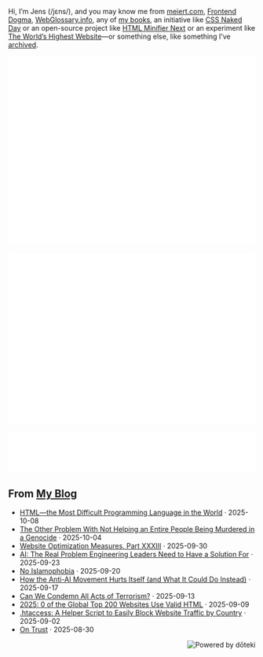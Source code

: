 Hi, I’m Jens (/jɛns/), and you may know me from [meiert.com](https://meiert.com/), [Frontend Dogma](https://frontenddogma.com/), [WebGlossary.info](https://webglossary.info/), any of [my books](https://www.goodreads.com/author/list/13623828.Jens_Oliver_Meiert), an initiative like [CSS Naked Day](https://css-naked-day.org/) or an open-source project like [HTML Minifier Next](https://github.com/j9t/html-minifier-next) or an experiment like [The World’s Highest Website](https://worlds-highest-website.com/)—or something else, like something I’ve [archived](https://mirrors.meiert.org/).

<!-- Metrics -->

[![Jens’s stats as per Metrics.](github-metrics.svg)](https://github.com/lowlighter/metrics)

[![Jens’s calendar.](github-metrics.plugin.isocalendar.fullyear.svg)](https://github.com/lowlighter/metrics/blob/master/source/plugins/isocalendar/README.md)

[![Jens’s facts.](github-metrics.plugin.habits.facts.svg)](https://github.com/lowlighter/metrics/blob/master/source/plugins/habits/README.md)

<!-- dōteki -->

<!-- blog start -->
## From [My Blog](https://meiert.com/)

- [HTML—the Most Difficult Programming Language in the World](https://meiert.com/blog/the-most-difficult-programming-language/) · 2025-10-08
- [The Other Problem With Not Helping an Entire People Being Murdered in a Genocide](https://meiert.com/blog/not-helping-a-people/) · 2025-10-04
- [Website Optimization Measures, Part XXXIII](https://meiert.com/blog/optimization-measures-33/) · 2025-09-30
- [AI: The Real Problem Engineering Leaders Need to Have a Solution For](https://meiert.com/blog/the-real-ai-problem/) · 2025-09-23
- [No Islamophobia](https://meiert.com/blog/no-islamophobia/) · 2025-09-20
- [How the Anti-AI Movement Hurts Itself (and What It Could Do Instead)](https://meiert.com/blog/the-anti-ai-movement/) · 2025-09-17
- [Can We Condemn All Acts of Terrorism?](https://meiert.com/blog/acts-of-terrorism/) · 2025-09-13
- [2025: 0 of the Global Top 200 Websites Use Valid HTML](https://meiert.com/blog/html-conformance-2025/) · 2025-09-09
- [.htaccess: A Helper Script to Easily Block Website Traffic by Country](https://meiert.com/blog/block-traffic-by-country-via-htaccess/) · 2025-09-02
- [On Trust](https://meiert.com/blog/on-trust/) · 2025-08-30
<!-- blog end -->

<a href="https://doteki.org"><img src="https://img.shields.io/badge/powered_by-d%C5%8Dteki-0?style=flat-square&labelColor=202b2d&color=5E936C" align="right" alt="Powered by dōteki"></a>
